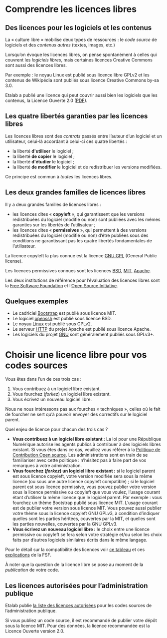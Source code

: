 # Comprendre les licences libres

## Des licences pour les logiciels et les contenus

La « culture libre » mobilise deux types de ressources : le *code source* de logiciels et des *contenus autres* (textes, images, etc.)

Lorsqu’on évoque les licences libres, on pense spontanément à celles qui couvrent les *logiciels libres*, mais certaines licences Creative Commons sont aussi des licences libres.

Par exemple : le noyau Linux est publié sous licence libre GPLv2 et les contenus de Wikipédia sont publiés sous licence Creative Commons by-sa 3.0.

Etalab a publié une licence qui peut couvrir aussi bien les logiciels que les contenus, la Licence Ouverte 2.0 ([PDF](https://www.etalab.gouv.fr/wp-content/uploads/2017/04/ETALAB-Licence-Ouverte-v2.0.pdf)).

## Les quatre libertés garanties par les licences libres

Les licences libres sont des *contrats* passés entre l’auteur d’un logiciel et un utilisateur, celui-là accordant à celui-ci ces quatre libertés :

- la liberté **d'utiliser** le logiciel ;
- la liberté **de copier** le logiciel ;
- la liberté **d'étudier** le logiciel ;
- la liberté **de modifier** le logiciel et de redistribuer les versions modifiées.

Ce principe est commun à *toutes* les licences libres.


## Les deux grandes familles de licences libres

Il y a deux grandes familles de licences libres :

- les licences dites « **copyleft** », qui garantissent que les versions redistribuées du logiciel (modifié ou non) sont publiées avec les mêmes garanties sur les libertés de l’utilisateur ;
- les licences dites « **permissives** », qui permettent à des versions redistribuées du logiciel (modifié ou non) d’être publiées sous des conditions ne garantissant pas les quatre libertés fondamentales de l’utilisateur.

La licence copyleft la plus connue est la licence [GNU GPL](https://fr.wikipedia.org/wiki/Licence_publique_g%25C3%25A9n%25C3%25A9rale_GNU) (General Public license).

Les licences permissives connues sont les licences [BSD](https://fr.wikipedia.org/wiki/Licence_BSD), [MIT](https://fr.wikipedia.org/wiki/Licence_MIT), [Apache](https://fr.wikipedia.org/wiki/Licence_Apache).

Les deux institutions de référence pour l’évaluation des licences libres sont la [Free Software Foundation](https://fr.wikipedia.org/wiki/Free_Software_Foundation) et l’[Open Source Initiative](https://opensource.org/).

## Quelques exemples

- Le cadriciel [Bootstrap](https://getbootstrap.com/) est publié sous licence MIT.
- Le logiciel [openssh](https://www.openssh.com/) est publié sous licence BSD.
- Le noyau [Linux](https://www.linux.org/) est publié sous GPLv2.
- Le serveur [HTTP](https://httpd.apache.org/) du projet Apache est publié sous licence Apache.
- Les logiciels du projet [GNU](https://www.gnu.org/) sont généralement publiés sous GPLv3+.


# Choisir une licence libre pour vos codes sources

Vous êtes dans l’un de ces trois cas :

1. Vous contribuez à un logiciel libre existant.
2. Vous fourchez (*forkez*) un logiciel libre existant.
3. Vous écrivez un nouveau logiciel libre.

Nous ne nous intéressons pas aux fourches « techniques », celles où le fait de fourcher ne sert qu’à pouvoir envoyer des correctifs sur le logiciel parent.

Quel enjeu de licence pour chacun des trois cas ?

- **Vous contribuez à un logiciel libre existant :** La loi pour une République Numérique autorise les agents publics à contribuer à des logiciels libres existant. Si vous êtes dans ce cas, veuillez vous référer à la [Politique de Contribution Open source](https://www.numerique.gouv.fr/publications/politique-logiciel-libre/). Les administrations sont en train de se familiariser avec cette politique : n’hésitez pas à faire part de vos remarques à votre administration.
- **Vous fourchez (*forkez*) un logiciel libre existant :** si le logiciel parent est sous licence copyleft, votre version modifiée sera sous la même licence (ou sous une autre licence copyleft compatible) ; si le logiciel parent est sous licence permissive, vous pouvez publier votre version sous la licence permissive ou copyleft que vous voulez, l’usage courant étant d’utiliser la même licence que le logiciel parent. Par exemple : vous fourchez un thème Bootstrap publié sous licence MIT. L’usage courant est de publier votre version sous licence MIT. Vous pouvez aussi publier votre thème sous la licence copyleft GNU GPLv3, à condition d’indiquer quelles sont les parties héritées, couvertes par la MIT, et quelles sont les parties nouvelles, couvertes par la GNU GPLv3.
- **Vous écrivez un nouveau logiciel libre :** le choix entre une licence permissive ou copyleft se fera selon votre stratégie et/ou selon les choix faits par d’autres logiciels similaires écrits dans le même langage.

Pour le détail sur la compatibilité des licences voir [ce tableau](https://vvlibri.org/fr/guide-de-lauteur-libre-gerer-des-licences-differentes-compatibilites-de-licences/tableau-de) et ces [explications](https://www.gnu.org/licenses/license-compatibility.fr.html) de la FSF.

À noter que la question de la licence libre se pose au moment de la *publication* de votre code.

## Les licences autorisées pour l’administration publique

Etalab publie [la liste des licences autorisées](http://www.data.gouv.fr/fr/licences) pour les codes sources de l’administration publique.

Si vous publiez un code source, il est recommandé de publier votre dépôt sous la licence MIT. Pour des données, la licence recommandée est la Licence Ouverte version 2.0.
